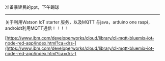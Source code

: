   准备暴建民的ppt，下午踢球
 
 
 --------------------------------------
   关于利用Watson IoT starter 服务，以及MQTT 与java，arduino one raspi，androidt利用MQTT通信！！！！
   
  [https://www.ibm.com/developerworks/cloud/library/cl-mqtt-bluemix-iot-node-red-app/index.html?ca=drs-](https://www.ibm.com/developerworks/cloud/library/cl-mqtt-bluemix-iot-node-red-app/index.html?ca=drs-) 